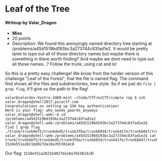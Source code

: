 # Leaf of the Tree
#### Writeup by Valar_Dragon
* **Misc**
* *20 points*
* Description: We found this annoyingly named directory tree starting at /problems/a45d1519bd193bc3a273744c83fad1e2. It would be pretty lame to type out all of those directory names but maybe there is something in there worth finding? And maybe we dont need to type out all those names...? Follow the trunk, using cat and ls!

So this is a pretty easy challenge! We know from the harder version of this challenge "Leaf of the Forest", that the file is named flag. The command find shows all the files and subdirectories, tree style. So if we just do `file | grep flag`, it'll give us the path to the flag!

```
valar@valardev-Vostro-3460-mint ~/Code/CTF/ezCTF/simple rop $ ssh valar_dragon@shell2017.picoctf.com
Congratulations on setting up SSH key authentication!
Here is your flag: who_needs_pwords_anyways
valar_dragon@shell-web:~$ cd /problems/a45d1519bd193bc3a273744c83fad1e2
valar_dragon@shell-web:/problems/a45d1519bd193bc3a273744c83fad1e2$ find | grep flag
./trunk/trunk9ef5/trunkded5/trunk3f6a/trunk6034/trunk41fe/trunkb847/trunk7d34/flag
valar_dragon@shell-web:/problems/a45d1519bd193bc3a273744c83fad1e2$ cat trunk/trunk9ef5/trunkded5/trunk3f6a/trunk6034/trunk41fe/trunkb847/trunk7d34/flag
1510e551a2821bd027da10a7653814c8
```

Our flag: `1510e551a2821bd027da10a7653814c8`!
